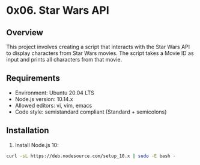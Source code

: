 
# 0x06. Star Wars API

## Overview
This project involves creating a script that interacts with the Star Wars API to display characters from Star Wars movies. The script takes a Movie ID as input and prints all characters from that movie.

## Requirements
- Environment: Ubuntu 20.04 LTS
- Node.js version: 10.14.x
- Allowed editors: vi, vim, emacs
- Code style: semistandard compliant (Standard + semicolons)

## Installation
1. Install Node.js 10:
```bash
curl -sL https://deb.nodesource.com/setup_10.x | sudo -E bash -
